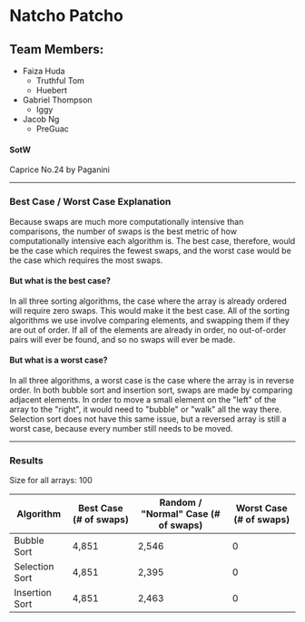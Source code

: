 # Natcho Patcho

## Team Members:
- Faiza Huda
   - Truthful Tom
   - Huebert
- Gabriel Thompson
   - Iggy
- Jacob Ng
  - PreGuac

#### SotW
Caprice No.24 by Paganini

_____________________
### Best Case / Worst Case Explanation
Because swaps are much more computationally intensive than comparisons, the number of swaps is the best metric of how computationally intensive each
algorithm is. The best case, therefore, would be the case which requires the fewest swaps, and the worst case would be the case which requires the most swaps.

#### But what is the best case?
In all three sorting algorithms, the case where the array is already ordered will require zero swaps. This would make it the best case. All of the sorting
algorithms we use involve comparing elements, and swapping them if they are out of order. If all of the elements are already in order, no out-of-order pairs
will ever be found, and so no swaps will ever be made.

#### But what is a worst case?
In all three algorithms, a worst case is the case where the array is in reverse order. In both bubble sort and insertion sort, swaps are made by comparing
adjacent elements. In order to move a small element on the "left" of the array to the "right", it would need to "bubble" or "walk" all the way there. Selection
sort does not have this same issue, but a reversed array is still a worst case, because every number still needs to be moved.

_____________________
### Results

Size for all arrays: 100

| Algorithm | Best Case (# of swaps) | Random / "Normal" Case (# of swaps) | Worst Case (# of swaps) |
| --------- | --------- | ---------- | ---------- |
| Bubble Sort | 4,851 | 2,546 | 0 |
| Selection Sort | 4,851 | 2,395 | 0 |
| Insertion Sort | 4,851 | 2,463 | 0 |

